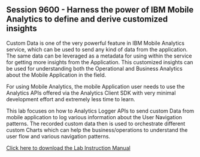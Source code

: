 Session 9600 - Harness the power of IBM Mobile Analytics to define and derive customized insights
------------------------------------------------------


Custom Data is one of the very powerful feature in IBM Mobile Analytics service, which can be used to send any kind of data from the application. The same data can be leveraged as a metadata for using within the service for getting more insights from the Application. This customized insights can be used for understanding both the Operational and Business Analytics about the Mobile Application in the field.

For using Mobile Analytics, the mobile Application user needs to use the Analytics APIs offered via the Analytics Client SDK with very minimal development effort and extremely less time to learn. 

This lab focuses on how to Analytics Logger APIs to send custom Data from mobile application to log various information about the User Navigation patterns. The recorded custom data then is used to orchestrate different custom Charts  which can help the business/operations to understand the user flow and various navigation patterns.
 
[Click here to download the Lab Instruction Manual](https://github.com/Think18/Lab9600/blob/master/Lab-9600-Harness%20the%20power%20of%20IBM%20Mobile%20Analytics%20to%20define%20and%20derive%20customized%20insights.pdf)
